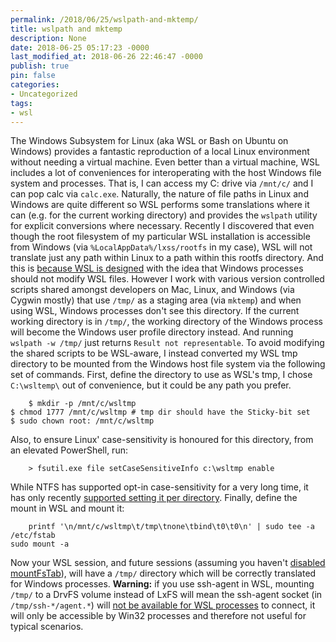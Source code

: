 ```yaml
---
permalink: /2018/06/25/wslpath-and-mktemp/
title: wslpath and mktemp
description: None
date: 2018-06-25 05:17:23 -0000
last_modified_at: 2018-06-26 22:46:47 -0000
publish: true
pin: false
categories:
- Uncategorized
tags:
- wsl
---
```

The Windows Subsystem for Linux (aka WSL or Bash on Ubuntu on Windows) provides a fantastic reproduction of a local Linux environment without needing a virtual machine. Even better than a virtual machine, WSL includes a lot of conveniences for interoperating with the host Windows file system and processes. That is, I can access my C: drive via `/mnt/c/` and I can pop calc via `calc.exe`. Naturally, the nature of file paths in Linux and Windows are quite different so WSL performs some translations where it can (e.g. for the current working directory) and provides the `wslpath` utility for explicit conversions where necessary. Recently I discovered that even though the root filesystem of my particular WSL installation is accessible from Windows (via `%LocalAppData%/lxss/rootfs` in my case), WSL will not translate just any path within Linux to a path within this rootfs directory. And this is [because WSL is designed](https://github.com/Microsoft/WSL/issues/3146) with the idea that Windows processes should not modify WSL files. However I work with various version controlled scripts shared amongst developers on Mac, Linux, and Windows (via Cygwin mostly) that use `/tmp/` as a staging area (via `mktemp`) and when using WSL, Windows processes don't see this directory. If the current working directory is in `/tmp/`, the working directory of the Windows process will become the Windows user profile directory instead. And running `wslpath -w /tmp/` just returns `Result not representable`. To avoid modifying the shared scripts to be WSL-aware, I instead converted my WSL tmp directory to be mounted from the Windows host file system via the following set of commands. First, define the directory to use as WSL's tmp, I chose `C:\wsltemp\` out of convenience, but it could be any path you prefer.
  
        $ mkdir -p /mnt/c/wsltmp
    $ chmod 1777 /mnt/c/wsltmp # tmp dir should have the Sticky-bit set
    $ sudo chown root: /mnt/c/wsltmp
  
Also, to ensure Linux' case-sensitivity is honoured for this directory, from an elevated PowerShell, run:
  
        > fsutil.exe file setCaseSensitiveInfo c:\wsltmp enable
  
While NTFS has supported opt-in case-sensitivity for a very long time, it has only recently [supported setting it per directory](https://blogs.msdn.microsoft.com/commandline/2018/02/28/per-directory-case-sensitivity-and-wsl/). Finally, define the mount in WSL and mount it:
  
        printf '\n/mnt/c/wsltmp\t/tmp\tnone\tbind\t0\t0\n' | sudo tee -a /etc/fstab
    sudo mount -a
  
Now your WSL session, and future sessions (assuming you haven't [disabled mountFsTab](https://blogs.msdn.microsoft.com/commandline/2018/02/07/automatically-configuring-wsl/)), will have a `/tmp/` directory which will be correctly translated for Windows processes. **Warning:** if you use ssh-agent in WSL, mounting `/tmp/` to a DrvFS volume instead of LxFS will mean the ssh-agent socket (in `/tmp/ssh-*/agent.*`) will [not be available for WSL processes](https://blogs.msdn.microsoft.com/commandline/2018/02/07/windowswsl-interop-with-af_unix/) to connect, it will only be accessible by Win32 processes and therefore not useful for typical scenarios.
